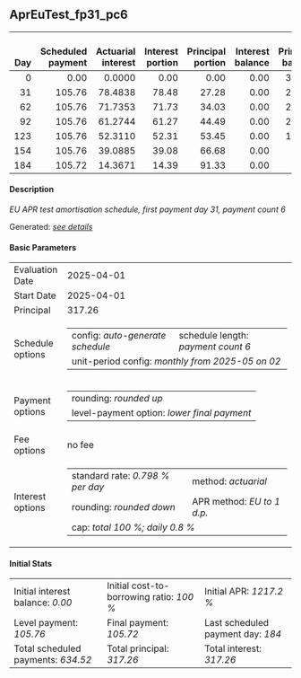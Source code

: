 <h2>AprEuTest_fp31_pc6</h2>
<table>
    <thead style="vertical-align: bottom;">
        <th style="text-align: right;">Day</th>
        <th style="text-align: right;">Scheduled payment</th>
        <th style="text-align: right;">Actuarial interest</th>
        <th style="text-align: right;">Interest portion</th>
        <th style="text-align: right;">Principal portion</th>
        <th style="text-align: right;">Interest balance</th>
        <th style="text-align: right;">Principal balance</th>
        <th style="text-align: right;">Total actuarial interest</th>
        <th style="text-align: right;">Total interest</th>
        <th style="text-align: right;">Total principal</th>
    </thead>
    <tr style="text-align: right;">
        <td class="ci00">0</td>
        <td class="ci01" style="white-space: nowrap;">0.00</td>
        <td class="ci02">0.0000</td>
        <td class="ci03">0.00</td>
        <td class="ci04">0.00</td>
        <td class="ci05">0.00</td>
        <td class="ci06">317.26</td>
        <td class="ci07">0.0000</td>
        <td class="ci08">0.00</td>
        <td class="ci09">0.00</td>
    </tr>
    <tr style="text-align: right;">
        <td class="ci00">31</td>
        <td class="ci01" style="white-space: nowrap;">105.76</td>
        <td class="ci02">78.4838</td>
        <td class="ci03">78.48</td>
        <td class="ci04">27.28</td>
        <td class="ci05">0.00</td>
        <td class="ci06">289.98</td>
        <td class="ci07">78.4838</td>
        <td class="ci08">78.48</td>
        <td class="ci09">27.28</td>
    </tr>
    <tr style="text-align: right;">
        <td class="ci00">62</td>
        <td class="ci01" style="white-space: nowrap;">105.76</td>
        <td class="ci02">71.7353</td>
        <td class="ci03">71.73</td>
        <td class="ci04">34.03</td>
        <td class="ci05">0.00</td>
        <td class="ci06">255.95</td>
        <td class="ci07">150.2190</td>
        <td class="ci08">150.21</td>
        <td class="ci09">61.31</td>
    </tr>
    <tr style="text-align: right;">
        <td class="ci00">92</td>
        <td class="ci01" style="white-space: nowrap;">105.76</td>
        <td class="ci02">61.2744</td>
        <td class="ci03">61.27</td>
        <td class="ci04">44.49</td>
        <td class="ci05">0.00</td>
        <td class="ci06">211.46</td>
        <td class="ci07">211.4935</td>
        <td class="ci08">211.48</td>
        <td class="ci09">105.80</td>
    </tr>
    <tr style="text-align: right;">
        <td class="ci00">123</td>
        <td class="ci01" style="white-space: nowrap;">105.76</td>
        <td class="ci02">52.3110</td>
        <td class="ci03">52.31</td>
        <td class="ci04">53.45</td>
        <td class="ci05">0.00</td>
        <td class="ci06">158.01</td>
        <td class="ci07">263.8044</td>
        <td class="ci08">263.79</td>
        <td class="ci09">159.25</td>
    </tr>
    <tr style="text-align: right;">
        <td class="ci00">154</td>
        <td class="ci01" style="white-space: nowrap;">105.76</td>
        <td class="ci02">39.0885</td>
        <td class="ci03">39.08</td>
        <td class="ci04">66.68</td>
        <td class="ci05">0.00</td>
        <td class="ci06">91.33</td>
        <td class="ci07">302.8929</td>
        <td class="ci08">302.87</td>
        <td class="ci09">225.93</td>
    </tr>
    <tr style="text-align: right;">
        <td class="ci00">184</td>
        <td class="ci01" style="white-space: nowrap;">105.72</td>
        <td class="ci02">14.3671</td>
        <td class="ci03">14.39</td>
        <td class="ci04">91.33</td>
        <td class="ci05">0.00</td>
        <td class="ci06">0.00</td>
        <td class="ci07">317.2600</td>
        <td class="ci08">317.26</td>
        <td class="ci09">317.26</td>
    </tr>
</table>
<h4>Description</h4>
<p><i>EU APR test amortisation schedule, first payment day 31, payment count 6</i></p>
<p>Generated: <i><a href="../GeneratedDate.md">see details</a></i></p>
<h4>Basic Parameters</h4>
<table>
    <tr>
        <td>Evaluation Date</td>
        <td>2025-04-01</td>
    </tr>
    <tr>
        <td>Start Date</td>
        <td>2025-04-01</td>
    </tr>
    <tr>
        <td>Principal</td>
        <td>317.26</td>
    </tr>
    <tr>
        <td>Schedule options</td>
        <td>
            <table>
                <tr>
                    <td>config: <i>auto-generate schedule</i></td>
                    <td>schedule length: <i><i>payment count</i> 6</i></td>
                </tr>
                <tr>
                    <td colspan="2" style="white-space: nowrap;">unit-period config: <i>monthly from 2025-05 on 02</i></td>
                </tr>
            </table>
        </td>
    </tr>
    <tr>
        <td>Payment options</td>
        <td>
            <table>
                <tr>
                    <td>rounding: <i>rounded up</i></td>
                </tr>
                <tr>
                    <td>level-payment option: <i>lower&nbsp;final&nbsp;payment</i></td>
                </tr>
            </table>
        </td>
    </tr>
    <tr>
        <td>Fee options</td>
        <td>no fee
        </td>
    </tr>
    <tr>
        <td>Interest options</td>
        <td>
            <table>
                <tr>
                    <td>standard rate: <i>0.798 % per day</i></td>
                    <td>method: <i>actuarial</i></td>
                </tr>
                <tr>
                    <td>rounding: <i>rounded down</i></td>
                    <td>APR method: <i>EU to 1 d.p.</i></td>
                </tr>
                <tr>
                    <td colspan="2">cap: <i>total 100 %; daily 0.8 %</td>
                </tr>
            </table>
        </td>
    </tr>
</table>
<h4>Initial Stats</h4>
<table>
    <tr>
        <td>Initial interest balance: <i>0.00</i></td>
        <td>Initial cost-to-borrowing ratio: <i>100 %</i></td>
        <td>Initial APR: <i>1217.2 %</i></td>
    </tr>
    <tr>
        <td>Level payment: <i>105.76</i></td>
        <td>Final payment: <i>105.72</i></td>
        <td>Last scheduled payment day: <i>184</i></td>
    </tr>
    <tr>
        <td>Total scheduled payments: <i>634.52</i></td>
        <td>Total principal: <i>317.26</i></td>
        <td>Total interest: <i>317.26</i></td>
    </tr>
</table>